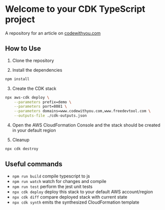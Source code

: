 # Welcome to your CDK TypeScript project

A repository for an article on
[codewithyou.com](https://www.codewithyou.com/blog/how-to-use-parameters-in-aws-cdk)

## How to Use

1. Clone the repository

2. Install the dependencies

```bash
npm install
```

3. Create the CDK stack

```bash
npx aws-cdk deploy \
    --parameters prefix=demo \
    --parameters port=8081 \
    --parameters domains=www.codewithyou.com,www.freedevtool.com \
    --outputs-file ./cdk-outputs.json
```

4. Open the AWS CloudFormation Console and the stack should be created in your default region

5. Cleanup

```bash
npx cdk destroy
```

## Useful commands

- `npm run build` compile typescript to js
- `npm run watch` watch for changes and compile
- `npm run test` perform the jest unit tests
- `npx cdk deploy` deploy this stack to your default AWS account/region
- `npx cdk diff` compare deployed stack with current state
- `npx cdk synth` emits the synthesized CloudFormation template

